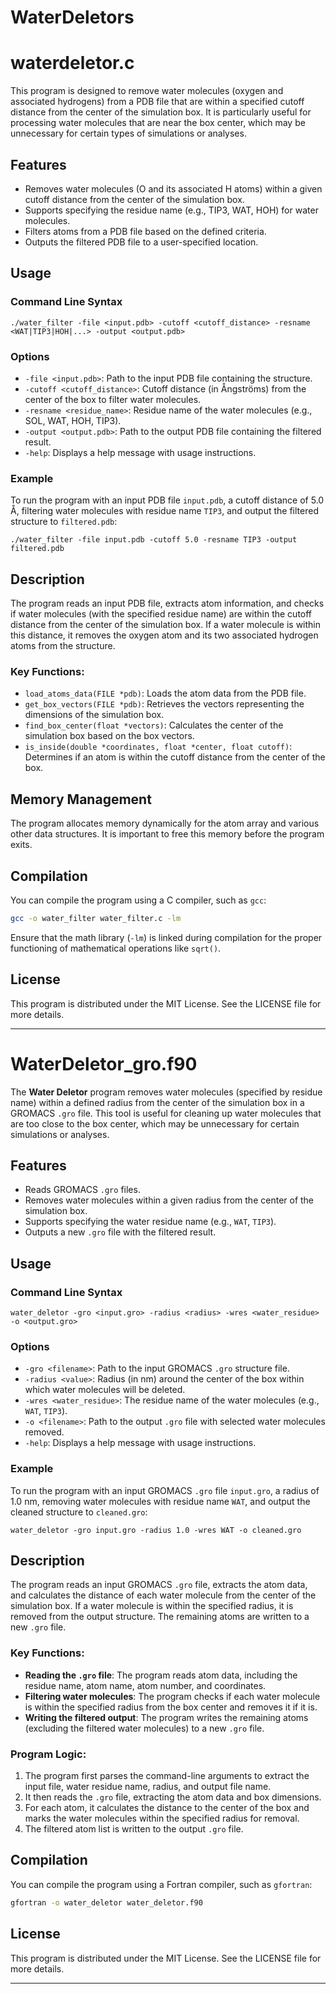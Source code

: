 # WaterDeletors

# waterdeletor.c

This program is designed to remove water molecules (oxygen and associated hydrogens) from a PDB file that are within a specified cutoff distance from the center of the simulation box. It is particularly useful for processing water molecules that are near the box center, which may be unnecessary for certain types of simulations or analyses.

## Features

- Removes water molecules (O and its associated H atoms) within a given cutoff distance from the center of the simulation box.
- Supports specifying the residue name (e.g., TIP3, WAT, HOH) for water molecules.
- Filters atoms from a PDB file based on the defined criteria.
- Outputs the filtered PDB file to a user-specified location.

## Usage

### Command Line Syntax

```
./water_filter -file <input.pdb> -cutoff <cutoff_distance> -resname <WAT|TIP3|HOH|...> -output <output.pdb>
```

### Options

- `-file <input.pdb>`: Path to the input PDB file containing the structure.
- `-cutoff <cutoff_distance>`: Cutoff distance (in Ångströms) from the center of the box to filter water molecules.
- `-resname <residue_name>`: Residue name of the water molecules (e.g., SOL, WAT, HOH, TIP3).
- `-output <output.pdb>`: Path to the output PDB file containing the filtered result.
- `-help`: Displays a help message with usage instructions.

### Example

To run the program with an input PDB file `input.pdb`, a cutoff distance of 5.0 Å, filtering water molecules with residue name `TIP3`, and output the filtered structure to `filtered.pdb`:

```
./water_filter -file input.pdb -cutoff 5.0 -resname TIP3 -output filtered.pdb
```

## Description

The program reads an input PDB file, extracts atom information, and checks if water molecules (with the specified residue name) are within the cutoff distance from the center of the simulation box. If a water molecule is within this distance, it removes the oxygen atom and its two associated hydrogen atoms from the structure.

### Key Functions:

- `load_atoms_data(FILE *pdb)`: Loads the atom data from the PDB file.
- `get_box_vectors(FILE *pdb)`: Retrieves the vectors representing the dimensions of the simulation box.
- `find_box_center(float *vectors)`: Calculates the center of the simulation box based on the box vectors.
- `is_inside(double *coordinates, float *center, float cutoff)`: Determines if an atom is within the cutoff distance from the center of the box.

## Memory Management

The program allocates memory dynamically for the atom array and various other data structures. It is important to free this memory before the program exits.

## Compilation

You can compile the program using a C compiler, such as `gcc`:

```bash
gcc -o water_filter water_filter.c -lm
```

Ensure that the math library (`-lm`) is linked during compilation for the proper functioning of mathematical operations like `sqrt()`.

## License

This program is distributed under the MIT License. See the LICENSE file for more details.

---

# WaterDeletor_gro.f90

The **Water Deletor** program removes water molecules (specified by residue name) within a defined radius from the center of the simulation box in a GROMACS `.gro` file. This tool is useful for cleaning up water molecules that are too close to the box center, which may be unnecessary for certain simulations or analyses.

## Features

- Reads GROMACS `.gro` files.
- Removes water molecules within a given radius from the center of the simulation box.
- Supports specifying the water residue name (e.g., `WAT`, `TIP3`).
- Outputs a new `.gro` file with the filtered result.

## Usage

### Command Line Syntax

```
water_deletor -gro <input.gro> -radius <radius> -wres <water_residue> -o <output.gro>
```

### Options

- `-gro <filename>`: Path to the input GROMACS `.gro` structure file.
- `-radius <value>`: Radius (in nm) around the center of the box within which water molecules will be deleted.
- `-wres <water_residue>`: The residue name of the water molecules (e.g., `WAT`, `TIP3`).
- `-o <filename>`: Path to the output `.gro` file with selected water molecules removed.
- `-help`: Displays a help message with usage instructions.

### Example

To run the program with an input GROMACS `.gro` file `input.gro`, a radius of 1.0 nm, removing water molecules with residue name `WAT`, and output the cleaned structure to `cleaned.gro`:

```
water_deletor -gro input.gro -radius 1.0 -wres WAT -o cleaned.gro
```

## Description

The program reads an input GROMACS `.gro` file, extracts the atom data, and calculates the distance of each water molecule from the center of the simulation box. If a water molecule is within the specified radius, it is removed from the output structure. The remaining atoms are written to a new `.gro` file.

### Key Functions:

- **Reading the `.gro` file**: The program reads atom data, including the residue name, atom name, atom number, and coordinates.
- **Filtering water molecules**: The program checks if each water molecule is within the specified radius from the box center and removes it if it is.
- **Writing the filtered output**: The program writes the remaining atoms (excluding the filtered water molecules) to a new `.gro` file.

### Program Logic:

1. The program first parses the command-line arguments to extract the input file, water residue name, radius, and output file name.
2. It then reads the `.gro` file, extracting the atom data and box dimensions.
3. For each atom, it calculates the distance to the center of the box and marks the water molecules within the specified radius for removal.
4. The filtered atom list is written to the output `.gro` file.

## Compilation

You can compile the program using a Fortran compiler, such as `gfortran`:

```bash
gfortran -o water_deletor water_deletor.f90
```

## License

This program is distributed under the MIT License. See the LICENSE file for more details.

---

